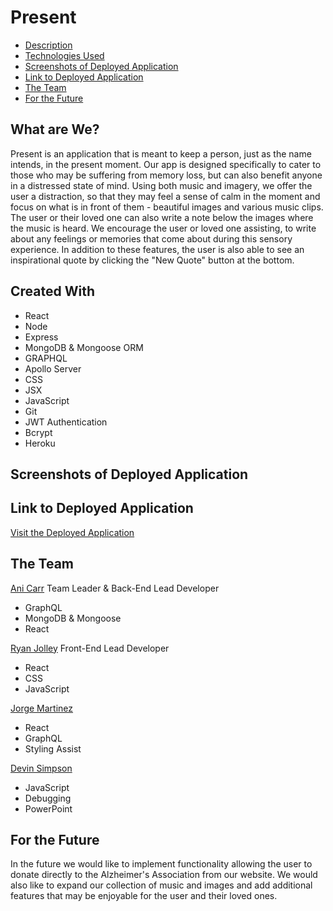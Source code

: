 # Present

- [Description](#what-are-we?)
- [Technologies Used](#created-with)
- [Screenshots of Deployed Application](#screenshots-of-deployed-application)
- [Link to Deployed Application](#link-to-deployed-application)
- [The Team](#the-team)
- [For the Future](#for-the-future)

## What are We?

Present is an application that is meant to keep a person, just as the name intends, in the present moment. Our app is designed specifically to cater to those who may be suffering from memory loss, but can also benefit anyone in a distressed state of mind. Using both music and imagery, we offer the user a distraction, so that they may feel a sense of calm in the moment and focus on what is in front of them - beautiful images and various music clips. The user or their loved one can also write a note below the images where the music is heard. We encourage the user or loved one assisting, to write about any feelings or memories that come about during this sensory experience. In addition to these features, the user is also able to see an inspirational quote by clicking the "New Quote" button at the bottom.

## Created With

- React
- Node
- Express
- MongoDB & Mongoose ORM
- GRAPHQL
- Apollo Server
- CSS
- JSX
- JavaScript
- Git
- JWT Authentication
- Bcrypt
- Heroku

## Screenshots of Deployed Application

## Link to Deployed Application

[Visit the Deployed Application](https://calm-meadow-36638.herokuapp.com/)

## The Team

[Ani Carr](https://github.com/anidino)
Team Leader & Back-End Lead Developer

- GraphQL
- MongoDB & Mongoose
- React

[Ryan Jolley](https://github.com/ryanjolley12)
Front-End Lead Developer

- React
- CSS
- JavaScript

[Jorge Martinez](https://github.com/JAMart01)

- React
- GraphQL
- Styling Assist

[Devin Simpson](https://github.com/0xZ3n)

- JavaScript
- Debugging
- PowerPoint

## For the Future

In the future we would like to implement functionality allowing the user to donate directly to the Alzheimer's Association from our website.
We would also like to expand our collection of music and images and add additional features that may be enjoyable for the user and their loved ones.
